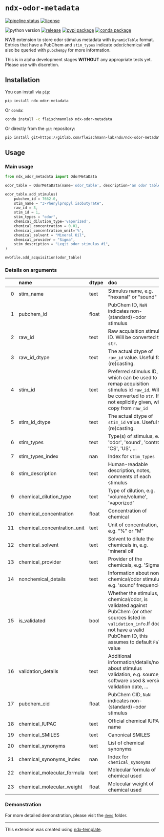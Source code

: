 # `ndx-odor-metadata`

[![pipeline status](https://img.shields.io/gitlab/pipeline-status/fleischmann-lab/ndx/ndx-odor-metadata?branch=main&label=pipeline&style=flat-square)](https://gitlab.com/fleischmann-lab/ndx/ndx-odor-metadata/-/commits/main)
[![license](https://img.shields.io/gitlab/license/fleischmann-lab/ndx/ndx-odor-metadata?color=yellow&label=license&style=flat-square)](LICENSE.txt)

![python version](https://img.shields.io/pypi/pyversions/ndx-odor-metadata?style=flat-square)
[![release](https://img.shields.io/gitlab/v/release/fleischmann-lab/ndx/ndx-odor-metadata?label=release&sort=date&style=flat-square)](https://gitlab.com/fleischmann-lab/ndx/ndx-odor-metadata/-/releases)
[![pypi package](https://img.shields.io/pypi/v/ndx-odor-metadata?label=pypi%20package&style=flat-square&color=blue)](https://pypi.org/pypi/ndx-odor-metadata)
[![conda package](https://img.shields.io/conda/v/fleischmannlab/ndx-odor-metadata?color=green&style=flat-square)](https://anaconda.org/FleischmannLab/ndx-odor-metadata)

NWB extension to store odor stimulus metadata with `DynamicTable` format. Entries that have a PubChem and `stim_types` indicate odor/chemical will also be queried with `pubchempy` for more information.

This is in alpha development stages **WITHOUT** any appropriate tests yet. Please use with discretion.


## Installation

You can install via `pip`:

```bash
pip install ndx-odor-metadata
```

Or `conda`:

```bash
conda install -c fleischmannlab ndx-odor-metadata
```

Or directly from the `git` repository:

```bash
pip install git+https://gitlab.com/fleischmann-lab/ndx/ndx-odor-metadata
```

## Usage

### Main usage

```python
from ndx_odor_metadata import OdorMetaData

odor_table = OdorMetaData(name='odor_table', description='an odor table')

odor_table.add_stimulus(
    pubchem_id = 7662.0,
    stim_name = "3-Phenylpropyl isobutyrate",
    raw_id = 3,
    stim_id = 1,
    stim_types = "odor",
    chemical_dilution_type='vaporized',
    chemical_concentration = 0.01,
    chemical_concentration_unit='%',
    chemical_solvent = "Mineral Oil",
    chemical_provider = "Sigma",
    stim_description = "Legit odor stimulus #1",
)

nwbfile.add_acquisition(odor_table)
```

### Details on arguments

|    | name                        | dtype   | doc                                                                                                                                                                                           | default_value   | quantity   |
|---:|:----------------------------|:--------|:----------------------------------------------------------------------------------------------------------------------------------------------------------------------------------------------|:----------------|:-----------|
|  0 | stim_name                   | text    | Stimulus name, e.g. "hexanal" or "sound"                                                                                                                                                      | nan             | nan        |
|  1 | pubchem_id                  | float   | PubChem ID, `NaN` indicates non-(standard)-odor stimulus                                                                                                                                      | nan             | ?          |
|  2 | raw_id                      | text    | Raw acquisition stimulus ID. Will be converted to `str`.                                                                                                                                      | nan             | nan        |
|  3 | raw_id_dtype                | text    | The actual dtype of `raw_id` value. Useful for (re)casting.                                                                                                                                   | N/A             | ?          |
|  4 | stim_id                     | text    | Preferred stimulus ID, which can be used to remap acquisition stimulus id `raw_id`. Will be converted to `str`. If not explicitly given, will copy from `raw_id`                              | nan             | ?          |
|  5 | stim_id_dtype               | text    | The actual dtype of `stim_id` value. Useful for (re)casting.                                                                                                                                  | N/A             | ?          |
|  6 | stim_types                  | text    | Type(s) of stimulus, e.g. 'odor', 'sound', 'control', 'CS', 'US', ...                                                                                                                         | nan             | nan        |
|  7 | stim_types_index            | nan     | Index for `stim_types`                                                                                                                                                                        | nan             | nan        |
|  8 | stim_description            | text    | Human-readable description, notes, comments of each stimulus                                                                                                                                  | N/A             | ?          |
|  9 | chemical_dilution_type      | text    | Type of dilution, e.g. 'volume/volume', 'vaporized'                                                                                                                                           | N/A             | ?          |
| 10 | chemical_concentration      | float   | Concentration of chemical                                                                                                                                                                     | nan             | ?          |
| 11 | chemical_concentration_unit | text    | Unit of concentration, e.g. "%" or "M"                                                                                                                                                        | N/A             | ?          |
| 12 | chemical_solvent            | text    | Solvent to dilute the chemicals in, e.g. 'mineral oil'                                                                                                                                        | N/A             | ?          |
| 13 | chemical_provider           | text    | Provider of the chemicals, e.g. 'Sigma'                                                                                                                                                       | N/A             | ?          |
| 14 | nonchemical_details         | text    | Information about non-chemical/odor stimulus, e.g. 'sound' frequencies                                                                                                                        | N/A             | ?          |
| 15 | is_validated                | bool    | Whether the stimulus, if chemical/odor, is validated against PubChem (or other sources listed in `validation_info`.If does not have a valid PubChem ID, this assumes to default `False` value | False           | ?          |
| 16 | validation_details          | text    | Additional information/details/notes about stimulus validation, e.g. source, software used & version, validation date, ...                                                                    | N/A             | ?          |
| 17 | pubchem_cid                 | float   | PubChem CID, `NaN` indicates non-(standard)-odor stimulus                                                                                                                                     | nan             | ?          |
| 18 | chemical_IUPAC              | text    | Official chemical IUPAC name                                                                                                                                                                  | N/A             | ?          |
| 19 | chemical_SMILES             | text    | Canonical SMILES                                                                                                                                                                              | N/A             | ?          |
| 20 | chemical_synonyms           | text    | List of chemical synonyms                                                                                                                                                                     |                 | ?          |
| 21 | chemical_synonyms_index     | nan     | Index for `chemical_synonyms`                                                                                                                                                                 | nan             | ?          |
| 22 | chemical_molecular_formula  | text    | Molecular formula of chemical used                                                                                                                                                            | N/A             | ?          |
| 23 | chemical_molecular_weight   | float   | Molecular weight of chemical used                                                                                                                                                             | nan             | ?          |

### Demonstration

For more detailed demonstration, please visit the [`demo`](https://gitlab.com/fleischmann-lab/ndx/ndx-odor-metadata/-/tree/main/demo) folder.


---
This extension was created using [ndx-template](https://github.com/nwb-extensions/ndx-template).
